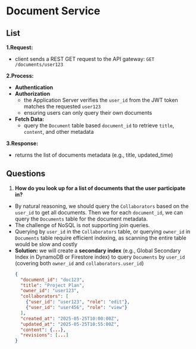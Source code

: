 # Document Service

## List

**1.Request:**
- client sends a REST GET request to the API gateway: `GET /documents/user123`

**2.Process:**
- **Authentication**
- **Authorization**
  - the Application Server verifies the `user_id` from the JWT token matches the requested `user123`
  - ensuring users can only query their own documents
- **Fetch Data:**
  - query the `Document` table based `document_id` to retrieve `title`, `content`, and other metadata


**3.Response:**
- returns the list of documents metadata (e.g., title, updated_time)


## Questions
1. **How do you look up for a list of documents that the user participate in?**
- By natural reasoning, we should query the `Collaborators` based on the `user_id` to get all documents. Then we for each `document_id`, we can query the `Documents` table for the document metadata.
- The challenge of NoSQL is not supporting join queries.
- Querying by `user_id` in the `Collaborators` table, or querying `owner_id` in `Documents` table require efficient indexing, as scanning the entire table would be slow and costly
- **Solution:** we will create a **secondary index** (e.g., Global Secondary Index in DynamoDB or Firestore index) to query `Documents` by `user_id` (covering both `owner_id` and `collaborators.user_id`)
  ```json
  {
    "document_id": "doc123",
    "title": "Project Plan",
    "owner_id": "user123",
    "collaborators": [
      {"user_id": "user123", "role": "edit"},
      {"user_id": "user456", "role": "view"}
    ],
    "created_at": "2025-05-25T10:00:00Z",
    "updated_at": "2025-05-25T10:55:00Z",
    "content": {...},
    "revisions": [...]
  }
  ``` 
